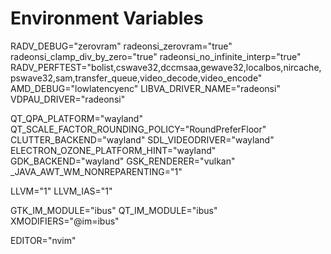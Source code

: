 # Environment Variables

RADV_DEBUG="zerovram"
radeonsi_zerovram="true"
radeonsi_clamp_div_by_zero="true"
radeonsi_no_infinite_interp="true"
RADV_PERFTEST="bolist,cswave32,dccmsaa,gewave32,localbos,nircache,pswave32,sam,transfer_queue,video_decode,video_encode"
AMD_DEBUG="lowlatencyenc"
LIBVA_DRIVER_NAME="radeonsi"
VDPAU_DRIVER="radeonsi"

QT_QPA_PLATFORM="wayland"
QT_SCALE_FACTOR_ROUNDING_POLICY="RoundPreferFloor"
CLUTTER_BACKEND="wayland"
SDL_VIDEODRIVER="wayland"
ELECTRON_OZONE_PLATFORM_HINT="wayland"
GDK_BACKEND="wayland"
GSK_RENDERER="vulkan"
\_JAVA_AWT_WM_NONREPARENTING="1"

LLVM="1"
LLVM_IAS="1"

GTK_IM_MODULE="ibus"
QT_IM_MODULE="ibus"
XMODIFIERS="@im=ibus"

EDITOR="nvim"

